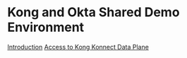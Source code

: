 # Kong and Okta Shared Demo Environment

[Introduction](https://github.com/Kong/kong-okta/blob/main/Kong%20Konnect%20Data%20Plane/Kong%20Konnect%20Data%20Plane.md)
[Access to Kong Konnect Data Plane](https://github.com/Kong/kong-okta/blob/main/Kong%20Konnect%20Data%20Plane/Kong%20Konnect%20Data%20Plane.md)
